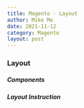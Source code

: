 ```yaml
---
title: Magento - Layout
author: Mike Mo
date: 2021-11-12
category: Magento
layout: post
---
```


### Layout

##### Components


##### Layout Instruction


##### 